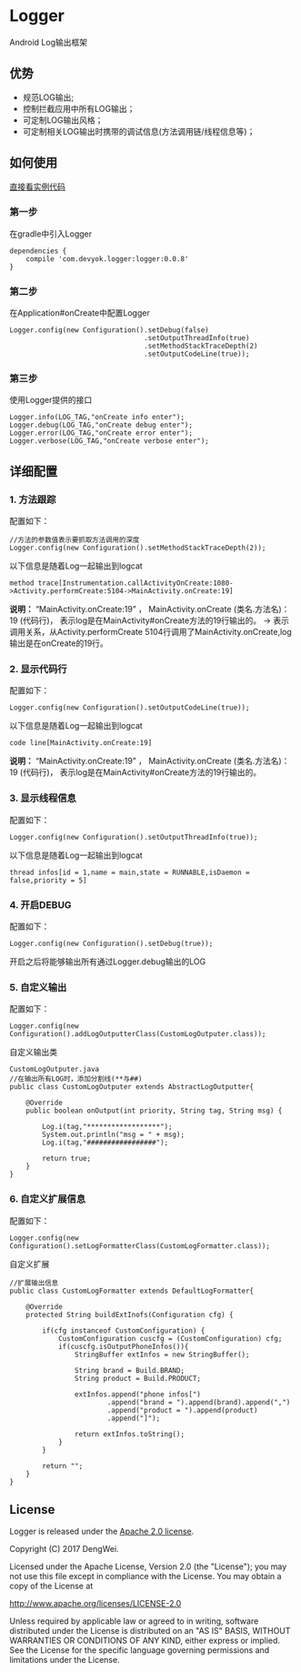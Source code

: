 # Logger
Android  Log输出框架


## 优势 ##

- 规范LOG输出;
- 控制拦截应用中所有LOG输出；
- 可定制LOG输出风格；
- 可定制相关LOG输出时携带的调试信息(方法调用链/线程信息等)；


## 如何使用 ##
[直接看实例代码](https://github.com/devyok/Logger/tree/master/logger-sample)

### 第一步 ###
在gradle中引入Logger

	dependencies {
    	compile 'com.devyok.logger:logger:0.0.8'
	}

### 第二步 ###
在Application#onCreate中配置Logger

	Logger.config(new Configuration().setDebug(false)
                                     .setOutputThreadInfo(true)
                                     .setMethodStackTraceDepth(2)
                                     .setOutputCodeLine(true));

### 第三步 ###
使用Logger提供的接口

	Logger.info(LOG_TAG,"onCreate info enter");
    Logger.debug(LOG_TAG,"onCreate debug enter");
    Logger.error(LOG_TAG,"onCreate error enter");
    Logger.verbose(LOG_TAG,"onCreate verbose enter");
	

## 详细配置 ##

### 1. 方法跟踪 ###
配置如下：
	
	//方法的参数值表示要抓取方法调用的深度
	Logger.config(new Configuration().setMethodStackTraceDepth(2));

以下信息是随着Log一起输出到logcat

	method trace[Instrumentation.callActivityOnCreate:1080->Activity.performCreate:5104->MainActivity.onCreate:19]

**说明：**
“MainActivity.onCreate:19” ， MainActivity.onCreate (类名.方法名)：19 (代码行)， 表示log是在MainActivity#onCreate方法的19行输出的。
-> 表示调用关系，从Activity.performCreate 5104行调用了MainActivity.onCreate,log输出是在onCreate的19行。

### 2. 显示代码行 ###
配置如下：
	
	Logger.config(new Configuration().setOutputCodeLine(true));

以下信息是随着Log一起输出到logcat

	code line[MainActivity.onCreate:19]

**说明：**
“MainActivity.onCreate:19” ， MainActivity.onCreate (类名.方法名)：19 (代码行)， 表示log是在MainActivity#onCreate方法的19行输出的。


### 3. 显示线程信息 ###
配置如下：
	
	Logger.config(new Configuration().setOutputThreadInfo(true));

以下信息是随着Log一起输出到logcat

	thread infos[id = 1,name = main,state = RUNNABLE,isDaemon = false,priority = 5] 


### 4. 开启DEBUG ###
配置如下：
	
	Logger.config(new Configuration().setDebug(true));

开启之后将能够输出所有通过Logger.debug输出的LOG


### 5. 自定义输出 ###
配置如下：
	
	Logger.config(new Configuration().addLogOutputterClass(CustomLogOutputer.class));
	

自定义输出类
	
	CustomLogOutputer.java
	//在输出所有LOG时，添加分割线(**与##)
	public class CustomLogOutputer extends AbstractLogOutputter{

	    @Override
	    public boolean onOutput(int priority, String tag, String msg) {
			
	        Log.i(tag,"******************");
	        System.out.println("msg = " + msg);
	        Log.i(tag,"#################");
	
	        return true;
	    }
	}


### 6. 自定义扩展信息 ###

配置如下：
	
	Logger.config(new Configuration().setLogFormatterClass(CustomLogFormatter.class));
	

自定义扩展
	
	//扩展输出信息
	public class CustomLogFormatter extends DefaultLogFormatter{
	
	    @Override
	    protected String buildExtInofs(Configuration cfg) {
	
	        if(cfg instanceof CustomConfiguration) {
	            CustomConfiguration cuscfg = (CustomConfiguration) cfg;
	            if(cuscfg.isOutputPhoneInfos()){
	                StringBuffer extInfos = new StringBuffer();
	
	                String brand = Build.BRAND;
	                String product = Build.PRODUCT;
	
	                extInfos.append("phone infos[")
	                        .append("brand = ").append(brand).append(",")
	                        .append("product = ").append(product)
	                        .append("]");
	
	                return extInfos.toString();
	            }
	        }
	
	        return "";
	    }
	}
	

## License ##
Logger is released under the [Apache 2.0 license](https://github.com/devyok/Logger/blob/master/LICENSE).

Copyright (C) 2017 DengWei.

Licensed under the Apache License, Version 2.0 (the "License");
you may not use this file except in compliance with the License.
You may obtain a copy of the License at

  http://www.apache.org/licenses/LICENSE-2.0

Unless required by applicable law or agreed to in writing, software
distributed under the License is distributed on an "AS IS" BASIS,
WITHOUT WARRANTIES OR CONDITIONS OF ANY KIND, either express or implied.
See the License for the specific language governing permissions and
limitations under the License.